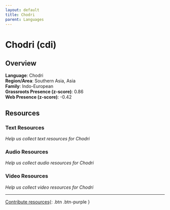 ```yaml
---
layout: default
title: Chodri
parent: Languages
---
```


# Chodri (cdi)

## Overview

**Language**: Chodri  
**Region/Area**: Southern Asia, Asia  
**Family**: Indo-European  
**Grassroots Presence (z-score)**: 0.86  
**Web Presence (z-score)**: -0.42  

## Resources

### Text Resources
*Help us collect text resources for Chodri*

### Audio Resources
*Help us collect audio resources for Chodri*

### Video Resources
*Help us collect video resources for Chodri*

---

[Contribute resources](https://forms.office.com/e/1SfLJx3u1r){: .btn .btn-purple }
